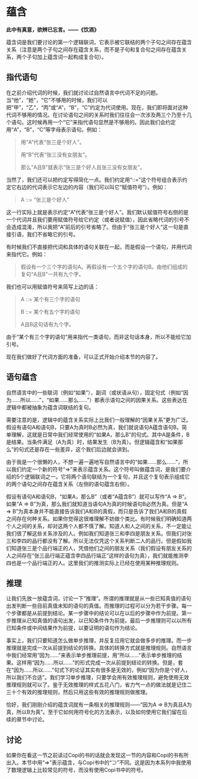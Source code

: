 # 蕴含

**此中有真意，欲辨已忘言。——《饮酒》**

蕴含词是我们要讨论的第一个逻辑联词，它表示被它联结的两个子句之间存在蕴含关系（注意是两个子句之间存在蕴含关系，而不是子句和复合句之间存在蕴含关系，两个子句加上蕴含词一起构成复合句）。

## 指代语句

在之前介绍代词的时候，我们就讨论过自然语言中代词不足的问题。当“他”，“她”，“它”不够用的时候，我们可以把“甲”，“乙”，“丙”或“A”，“B”，“C”约定为代词使用。现在，我们即将面对这种代词不够用的情况。在讨论语句之间的关系时我们往往会一次涉及两三个乃至十几个语句。这时候再用一个“它”来指代语句显然是不够用的。因此我们会约定用“A”，“B”，“C”等字母表示语句。例如：

> 用“A”代表“张三是个好人”。
>
> 用“B”代表“张三没有女朋友”。
>
> 那么“A且B”就表示“张三是个好人且张三没有女朋友”。

当然了，我们还可以把约定写得简化一点。我们约定用“::=”这个符号组合表示约定它右边的代词表示它左边的内容（我们可以叫它“赋值符号”）。例如：

> A ::= “张三是个好人”

这一行实际上就是表示约定“A”代表“张三是个好人”。我们默认赋值符号右侧的是一个代词并且我们要用赋值符号给它约定（或者说赋值），因此省略代词的引号不会造成混淆，所以我把“A”前后的引号省略了。但由于“张三是个好人”这一句是直接引语，我们不省略它的引号。

有时候我们不直接把代词和具体的语句关联在一起，而是假设一个语句，并用代词来指代它。例如：

> 假设有一个三个字的语句A。再假设有一个五个字的语句B。由他们组成的复句“A且B”一共有九个字。

我们也可以用赋值符号来简写上边的话：

> A ::= 某个有三个字的语句
>
> B ::= 某个有五个字的语句
>
> A且B这句话有九个字。

由于“某个有三个字的语句”用来指代一类语句，而非这句话本身，所以不能给它加引号。

现在我们做好了代词方面的准备，可以正式开始介绍本节的内容了。

## 语句蕴含

自然语言中的一些联词（例如“如果”），副词（或状语从句），固定句式（例如“因为……所以……”，“如果……那么……”）都表示语句之间的因果关系。这些表达在逻辑中都被抽象为蕴含词联结的复句。

需要注意的是，逻辑中的蕴含关系实际上比我们一般理解的“因果关系”更为广泛。假设有语句A和语句B，只要A为真时B必然为真，我们就说语句A蕴含语句B。简单理解，这就是日常中我们经常使用的“如果A，那么B”的句式。其中A是条件，B是结果。当条件满足（A为真）时，结果发生（B为真）。但逻辑蕴含和“如果那么”的句式还是存在一些差异，这个我们后边就会讲到。

由于我是一个很懒的人，不想一遍一遍地写自然语言中的“如果……那么……”，所以我们约定一个新的符号“⇒”来表示蕴含关系。这个符号叫做蕴含词，是我们要介绍的5个逻辑联词之一。它将两个语句联结为一个复句，并且这个复句表示组成它的两个语句之间存在蕴含关系（左侧的语句蕴含右侧）。

假设有语句A和语句B，“如果A，那么B”（或者“A蕴含B”）就可以写作“A ⇒ B”。如果“A ⇒ B”为真，那么我们就知道当语句A为真的时候语句B必然为真。但是“A ⇒ B”为真本身并不能直接告诉我们A和B的真假，而只是告诉了我们A和B的真假之间存在何种关系。如果你觉得这很难理解不妨做个类比。有时候我们明确知道两个人之间的关系，却对这两个人都不慎了解。知道人和人之间的关系，不一定能让我们很了解这些关系涉及的人。例如我们知道张三和李四是朋友关系。但我们对张三和李四的品行都没有了解。所以无法仅凭这个关系判断二人的品行。但是假如我们知道张三是个品行端正的人，凭借他们之间的朋友关系（我们假设有朋友关系的人之间存在“张三品行端正蕴含李四品行端正”这样的语句为真），我们就能推测李四也是一个品行端正的人。这里我们的推测实际上已经在使用某种推理规则。

## 推理

让我们先放一放蕴含词，讨论一下“推理”。所谓的推理就是从一些已知真值的语句出发判断一些目前真值未知的语句的真值。而推理的过程可以分为若干步骤。每一个步骤都是从前提到结论。某一步骤中的结论可以在以后的步骤中作为前提。第一步推理从已知真值的语句出发，以已知条件作为前提。最后一步推理则可以以所有已知条件或中间结果作为前提，以要证明的语句作为结论。

事实上，我们只要知道怎么做单步推理，并反复应用它就会做多步的推理。而一步推理就是完成一次从前提到结论的转换。具体的转换方式就是推理规则。自然语言中我们经常用“因为……”来表示单步推理前提，用“所以……”表示单步推理的结果。这样用“因为……所以……”的形式完成一次从前提到结论的转换。但是，套在“因为……所以……”句式下的论证其实有很多是无效的，例如“因为你是个好人，所以我们不合适”。我们学习单步推理，只要学会用有效推理规则，避免使用无效推理规则就可以了。鉴于无效推理的样式五花八门，省力气一点的做法就是记住二三十个有效的推理规则，然后只用这些有效的推理规则做推理。

恰好，我们刚刚介绍的蕴含词就有一条相关的推理规则——“因为A ⇒ B为真且A为真，所以B为真”。至于它如何用符号化的方法表示，以及如何使用它我们留在后续的章节中讨论。

## 讨论

如果你在看这一节之前读过Copi的书的话就会发现这一节的内容和Copi的书有所出入。本节中用“⇒”表示蕴含，与Copi书中的“⊃”不同。这是因为本系列中我使用了数理逻辑上比较常见的符号，而没有使用Copi书中的符号。